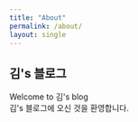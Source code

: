 ```yaml
---
title: "About"
permalink: /about/
layout: single
---
```


## 김's 블로그

Welcome to 김's blog  
김's 블로그에 오신 것을 환영합니다.
